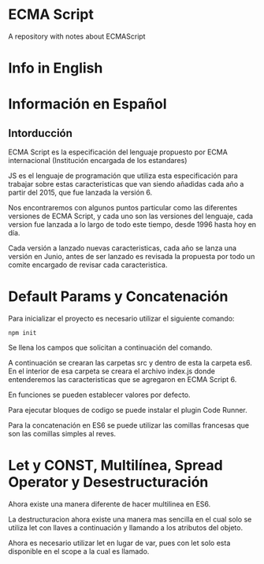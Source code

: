 # ECMA Script
A repository with notes about ECMAScript
# Info in English

# Información en Español
## Intorducción
ECMA Script es la especificación del lenguaje propuesto por ECMA internacional (Institución encargada de los estandares)

JS es el lenguaje de programación que utiliza esta especificación para trabajar sobre estas caracteristicas que van siendo añadidas cada año a partir del 2015, que fue lanzada la versión 6.

Nos encontraremos con algunos puntos particular como las diferentes versiones de ECMA Script, y cada uno son las versiones del lenguaje, cada version fue lanzada a lo largo de todo este tiempo, desde 1996 hasta hoy en día.

Cada versión a lanzado nuevas caracteristicas, cada año se lanza una versión en Junio, antes de ser lanzado es revisada la propuesta por todo un comite encargado de revisar cada caracteristica.

# Default Params y Concatenación
Para inicializar el proyecto es necesario utilizar el siguiente comando:
```
npm init
```
Se llena los campos que solicitan a continuación del comando.

A continuación se crearan las carpetas src y dentro de esta la carpeta es6. En el interior de esa carpeta se creara el archivo index.js donde entenderemos las caracteristicas que se agregaron en ECMA Script 6.

En funciones se pueden establecer valores por defecto.

Para ejecutar bloques de codigo se puede instalar el plugin Code Runner.

Para la concatenación en ES6 se puede utilizar las comillas francesas que son las comillas simples al reves.

# Let y CONST, Multilínea, Spread Operator y Desestructuración
Ahora existe una manera diferente de hacer multilinea en ES6.

La destructuracion ahora existe una manera mas sencilla en el cual solo se utiliza let con llaves a continuación y llamando a los atributos del objeto.

Ahora es necesario utilizar let en lugar de var, pues con let solo esta disponible en el scope a la cual es llamado.